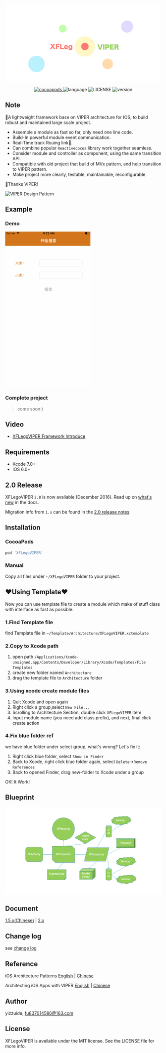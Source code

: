 <p align="center">
    <img src="./ScreenShot/logo.png" alt="logo" width="499"/>
</p>
<p align="center">
  <a href="http://cocoadocs.org/docsets/XFLegoVIPER">
  	<img src="https://img.shields.io/badge/cocoapods-v2.0.0-brightgreen.svg" alt="cocoapods" />
  </a>
  <img src="https://img.shields.io/badge/language-ObjC-orange.svg" alt="language" />
  <img src="https://img.shields.io/npm/l/express.svg" alt="LICENSE" />
  <img src="https://img.shields.io/badge/platform-ios6%2B-green.svg" alt="version" />
</p>

## Note
🚀A lightweight framework base on VIPER architecture for IOS, to build robust and maintained large scale project.
* Assemble a module as fast so far, only need one line code.
* Build-In powerful module event communication.
* Real-Time track Rouing link💫.
* Can combine popular `ReactiveCocoa` library work together seamless.
* Consider module and controller as component, using the same transition API.
* Compatible with old project that build of MVx pattern, and help transition to VIPER pattern.
* Make project more clearly, testable, maintainable, reconfigurable.

🍺Thanks VIPER!

![VIPER Design Pattern](https://www.objc.io/images/issue-13/2014-06-07-viper-intro-0a53d9f8.jpg)

## Example
### Demo
![Demo](./ScreenShot/usage.gif)

### Complete project
> come soon:)

## Video
* [XFLegoVIPER Framework Introduce](https://pan.baidu.com/s/1mhZHRQC)


## Requirements
* Xcode 7.0+
* IOS 6.0+

## 2.0 Release
XFLegoVIPER `2.0` is now available (December 2016). Read up on [what's new](https://github.com/yizzuide/XFLegoVIPER/wiki) in the docs.

Migration info from `1.x` can be found in the [2.0 release notes](./RELEASE.md)

## Installation
### CocoaPods
```ruby
pod 'XFLegoVIPER'
```

### Manual
Copy all files under `~/XFLegoVIPER` folder  to your project.

## ❤Using Template❤
Now you can use template file to create a module which make of stuff class with interface as fast as possible.
### 1.Find Template file 
find Template file in `~/Template/Architecture/XFLegoVIPER.xctemplate`

### 2.Copy to Xcode path
1. open path `/Applications/Xcode-unsigned.app/Contents/Developer/Library/Xcode/Templates/File Templates`
2. create new folder named `Architecture`
3. drag the template file to `Architecture` folder

### 3.Using xcode create module files
1. Quit Xcode and open again
2. Right click a group,select `New File...`
3. Scrolling to Architecture Section, double click `XFLegoVIPER` item
4. Input module name (you need add class prefix), and next, final click create action

### 4.Fix blue folder ref
we have blue folder under select group, what's wrong? Let's fix it:

1. Right click blue folder, select `Show in Finder`
2. Back to Xcode, right click blue folder again, select `Delete`->`Remove References`
3. Back to opened Finder, drag new-folder to Xcode under a group

OK! It Work!

## Blueprint
![XFLegoVIPER construct](./ScreenShot/framework.png)

## Document
[1.5.x(Chinese)](./README1_5_x.md) | [2.x](https://github.com/yizzuide/XFLegoVIPER/wiki)

## Change log
see [change log](./RELEASE.md)

## Reference
iOS Architecture Patterns [English](https://medium.com/ios-os-x-development/ios-architecture-patterns-ecba4c38de52#.6tpii2lax) | [Chinese](http://www.cocoachina.com/ios/20160108/14916.html?utm_source=tuicool&utm_medium=referral)

Architecting iOS Apps with VIPER [English](https://www.objc.io/issues/13-architecture/viper/) | [Chinese](https://objccn.io/issue-13-5/)

## Author
yizzuide, fu837014586@163.com

## License
XFLegoVIPER is available under the MIT license. See the LICENSE file for more info.

